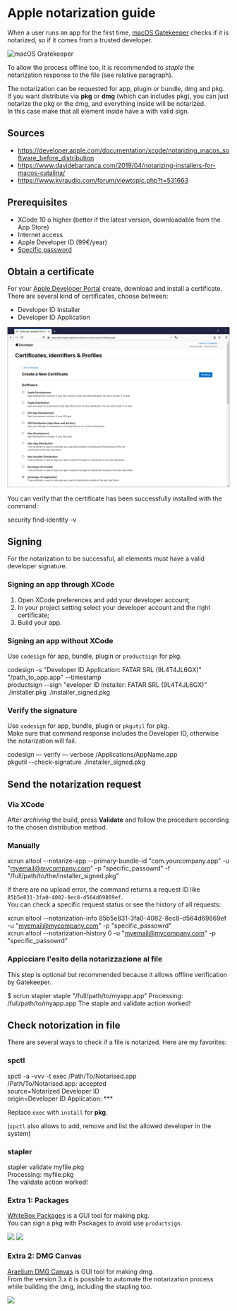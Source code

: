 # Apple notarization guide

When a user runs an app for the first time, [macOS Gatekeeper](https://support.apple.com/en-us/HT202491) checks if it is notarized, so if it comes from a trusted developer.

![macOS Gratekeeper](https://support.apple.com/library/content/dam/edam/applecare/images/en_US/macos/Mojave/macos-mojave-notarized-app-alert-dark.jpg)

To allow the process offline too, it is recommended to *staple* the notarization response to the file (see relative paragraph).

The notarization can be requested for app, plugin or bundle, dmg and pkg.  
If you want distribute via **pkg** or **dmg** (which can includes pkg), you can just notarize the pkg or the dmg, and everything inside will be notarized.  
In this case make that all element inside have a with valid sign.

## Sources

- https://developer.apple.com/documentation/xcode/notarizing_macos_software_before_distribution
- https://www.davidebarranca.com/2019/04/notarizing-installers-for-macos-catalina/
- https://www.kvraudio.com/forum/viewtopic.php?t=531663

## Prerequisites

- XCode 10 o higher (better if the latest version, downloadable from the App Store)
- Internet access
- Apple Developer ID (99€/year)
- [Specific password](https://support.apple.com/it-it/HT204397)

## Obtain a certificate

For your [Apple Developer Portal](https://developer.apple.com/) create, download and install a certificate. There are several kind of certificates, choose between:
- Developer ID Installer
- Developer ID Application 

![Create a new certificate](create_certificate.png)

You can verify that the certificate has been successfully installed with the command:

  security find-identity -v

## Signing

For the notarization to be successful, all elements must have a valid developer signature.

### Signing an app through XCode

1. Open XCode preferences and add your developer account;
2. In your project setting select your developer account and the right certificate;
3. Build your app.

### Signing an app without XCode

Use `codesign` for app, bundle, plugin or `productsign` for pkg.

  codesign -s "Developer ID Application: FATAR SRL (9L4T4JL6GX)" "/path_to_app.app" --timestamp  
  productsign --sign "eveloper ID Installer: FATAR SRL (9L4T4JL6GX)" ./installer.pkg ./installer_signed.pkg

### Verify the signature

Use `codesign` for app, bundle, plugin or `pkgutil` for pkg.  
Make sure that command response includes the Developer ID, otherwise the notarization will fail.

  codesign — verify — verbose /Applications/AppName.app  
  pkgutil --check-signature ./installer_signed.pkg

## Send the notarization request

### Via XCode

After *archiving* the build, press **Validate** and follow the procedure according to the chosen distribution method.

### Manually

  xcrun altool --notarize-app --primary-bundle-id "com.yourcompany.app" -u "myemail@mycompany.com" -p "specific_passowrd" -f "/full/path/to/the/installer_signed.pkg"

If there are no upload error, the command returns a request ID like `85b5e831-3fa0-4082-8ec8-d564d69869ef`.  
You can check a specific request status or see the history of all requests:

  xcrun altool --notarization-info 85b5e831-3fa0-4082-8ec8-d564d69869ef -u "myemail@mycompany.com" -p "specific_passowrd"  
xcrun altool --notarization-history 0 -u "myemail@mycompany.com" -p "specific_passowrd"

### Appicciare l'esito della notarizzazione al file

This step is optional but recommended because it allows offline verification by Gatekeeper.

  $ xcrun stapler staple "/full/path/to/myapp.app"
  Processing: /full/path/to/myapp.app
  The staple and validate action worked!

## Check notorization in file

There are several ways to check if a file is notarized. Here are my favorites:

### spctl

  spctl -a -vvv -t exec /Path/To/Notarised.app  
  /Path/To/Notarised.app: accepted  
  source=Notarized Developer ID  
  origin=Developer ID Application: ***

Replace `exec` with `install` for **pkg**.

(`spctl` also allows to add, remove and list the allowed developer in the system)

### stapler

  stapler validate myfile.pkg  
  Processing: myfile.pkg  
  The validate action worked!

### Extra 1: Packages

[WhiteBox Packages](http://s.sudre.free.fr/Software/Packages/about.htmls) is a GUI tool for making pkg.  
You can sign a pkg with Packages to avoid use `productsign`.

![](https://i.imgur.com/xyvfSyK.png)
![](https://i.imgur.com/aEkKzOK.png)

### Extra 2: DMG Canvas

[Araelium DMG Canvas](https://www.araelium.com/dmgcanvas) is GUI tool for making dmg.  
From the version 3.x it is possible to automate the notarization process while building the dmg, including the stapling too.

![](https://www.davidebarranca.com/wp-content/uploads/2019/05/DMGCanvas.jpg)
